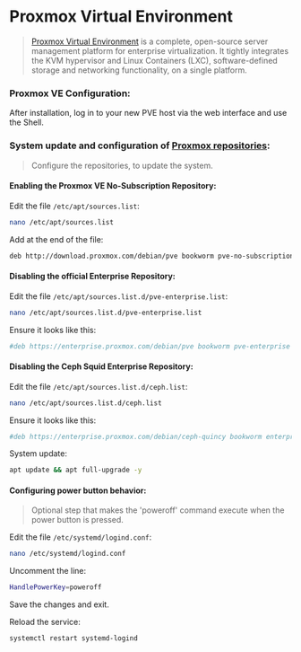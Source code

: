 [Proxmox Virtual Environment]: https://www.proxmox.com/en/products/proxmox-virtual-environment/overview  
[Proxmox repositories]: https://pve.proxmox.com/wiki/Package_Repositories  

# Proxmox Virtual Environment

>[Proxmox Virtual Environment] is a complete, open-source server management platform for enterprise virtualization. It tightly integrates the KVM hypervisor and Linux Containers (LXC), software-defined storage and networking functionality, on a single platform.  


### Proxmox VE Configuration:

After installation, log in to your new PVE host via the web interface and use the Shell.

### System update and configuration of [Proxmox repositories]:

>Configure the repositories, to update the system.

#### Enabling the Proxmox VE No-Subscription Repository:

Edit the file `/etc/apt/sources.list`:
```sh
nano /etc/apt/sources.list
```
Add at the end of the file:
```sh
deb http://download.proxmox.com/debian/pve bookworm pve-no-subscription
```

#### Disabling the official Enterprise Repository:  
Edit the file `/etc/apt/sources.list.d/pve-enterprise.list`:
```sh
nano /etc/apt/sources.list.d/pve-enterprise.list
```
Ensure it looks like this:
```sh
#deb https://enterprise.proxmox.com/debian/pve bookworm pve-enterprise
```

#### Disabling the Ceph Squid Enterprise Repository:  
Edit the file `/etc/apt/sources.list.d/ceph.list`:
```sh
nano /etc/apt/sources.list.d/ceph.list
```
Ensure it looks like this:
```sh
#deb https://enterprise.proxmox.com/debian/ceph-quincy bookworm enterprise
```

System update:
```sh
apt update && apt full-upgrade -y
```

#### Configuring power button behavior:
>Optional step that makes the 'poweroff' command execute when the power button is pressed.

Edit the file `/etc/systemd/logind.conf`:
```sh
nano /etc/systemd/logind.conf
```
Uncomment the line:
```sh
HandlePowerKey=poweroff
```
Save the changes and exit.

Reload the service:
```sh
systemctl restart systemd-logind
```
